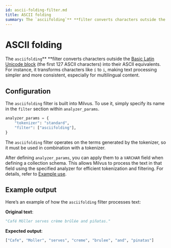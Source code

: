 ```yaml
---
id: ascii-folding-filter.md
title: ASCII folding​
summary: The `asciifolding`** **filter converts characters outside the Basic Latin Unicode block (the first 127 ASCII characters) into their ASCII equivalents.
---
```


# ASCII folding​

The `asciifolding`** **filter converts characters outside the [Basic Latin Unicode block](https://en.wikipedia.org/wiki/Basic_Latin_(Unicode_block)) (the first 127 ASCII characters) into their ASCII equivalents. For instance, it transforms characters like `í` to `i`, making text processing simpler and more consistent, especially for multilingual content.​

## Configuration​

The `asciifolding` filter is built into Milvus. To use it, simply specify its name in the `filter` section within `analyzer_params`.​

```python
analyzer_params = {​
    "tokenizer": "standard",​
    "filter": ["asciifolding"],​
}​
```

The `asciifolding` filter operates on the terms generated by the tokenizer, so it must be used in combination with a tokenizer.

After defining `analyzer_params`, you can apply them to a `VARCHAR` field when defining a collection schema. This allows Milvus to process the text in that field using the specified analyzer for efficient tokenization and filtering. For details, refer to [Example use](analyzer-overview.md#Example-use).​

## Example output​

Here’s an example of how the `asciifolding` filter processes text:​

**Original text**:​

```python
"Café Möller serves crème brûlée and piñatas."​
```

**Expected output**:​

```python
["Cafe", "Moller", "serves", "creme", "brulee", "and", "pinatas"]​
```